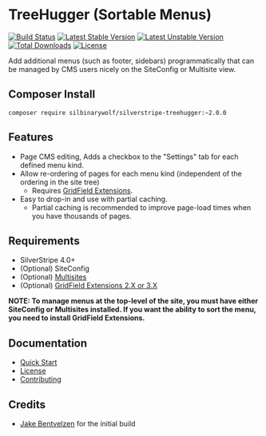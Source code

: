 # TreeHugger (Sortable Menus)

[![Build Status](https://travis-ci.org/silbinarywolf/silverstripe-treehugger.svg?branch=master)](https://travis-ci.org/silbinarywolf/silverstripe-treehugger)
[![Latest Stable Version](https://poser.pugx.org/silbinarywolf/silverstripe-treehugger/version.svg)](https://github.com/silbinarywolf/silverstripe-treehugger/releases)
[![Latest Unstable Version](https://poser.pugx.org/silbinarywolf/silverstripe-treehugger/v/unstable.svg)](https://packagist.org/packages/silbinarywolf/silverstripe-treehugger)
[![Total Downloads](https://poser.pugx.org/silbinarywolf/silverstripe-treehugger/downloads.svg)](https://packagist.org/packages/silbinarywolf/silverstripe-treehugger)
[![License](https://poser.pugx.org/silbinarywolf/silverstripe-treehugger/license.svg)](https://github.com/silbinarywolf/silverstripe-treehugger/blob/master/LICENSE.md)

Add additional menus (such as footer, sidebars) programmatically that can be managed by CMS users nicely on the SiteConfig or Multisite view.

## Composer Install

```
composer require silbinarywolf/silverstripe-treehugger:~2.0.0
```

## Features

- Page CMS editing, Adds a checkbox to the "Settings" tab for each defined menu kind.
- Allow re-ordering of pages for each menu kind (independent of the ordering in the site tree)
    - Requires [GridField Extensions](https://github.com/symbiote/silverstripe-gridfieldextensions).
- Easy to drop-in and use with partial caching.
    - Partial caching is recommended to improve page-load times when you have thousands of pages.

## Requirements

* SilverStripe 4.0+
* (Optional) SiteConfig
* (Optional) [Multisites](https://github.com/symbiote/silverstripe-multisites)
* (Optional) [GridField Extensions 2.X or 3.X](https://github.com/symbiote/silverstripe-gridfieldextensions)

**NOTE: To manage menus at the top-level of the site, you must have either SiteConfig or Multisites installed. If you want the ability to sort the menu, you need to install GridField Extensions.**

## Documentation

* [Quick Start](docs/en/quick-start.md)
* [License](LICENSE.md)
* [Contributing](CONTRIBUTING.md)

## Credits

* [Jake Bentvelzen](https://github.com/SilbinaryWolf) for the initial build
